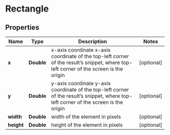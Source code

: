 

# Rectangle


## Properties

| Name | Type | Description | Notes |
|------------ | ------------- | ------------- | -------------|
|**x** | **Double** | x-axis coordinate x-axis coordinate of the top-left corner of the result’s snippet, where top-left corner of the screen is the origin |  [optional] |
|**y** | **Double** | y-axis coordinate y-axis coordinate of the top-left corner of the result’s snippet, where top-left corner of the screen is the origin |  [optional] |
|**width** | **Double** | width of the element in pixels |  [optional] |
|**height** | **Double** | height of the element in pixels |  [optional] |



